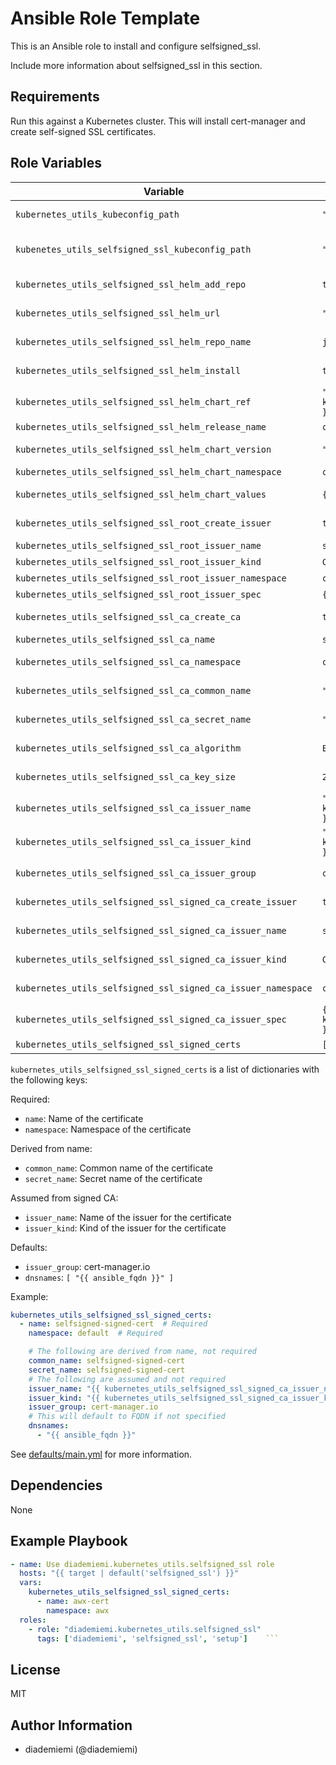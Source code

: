 Ansible Role Template
=========

This is an Ansible role to install and configure selfsigned_ssl.

Include more information about selfsigned_ssl in this section.

Requirements
------------
Run this against a Kubernetes cluster. This will install cert-manager and create self-signed SSL certificates.
<!--
- List hardware requirements here  
-->

Role Variables
--------------
Variable | Default | Description
---|---|---
`kubernetes_utils_kubeconfig_path` | `""` | Path to the kubeconfig file, omitted by default.
`kubenetes_utils_selfsigned_ssl_kubeconfig_path` | `"{{ kubeconfig_path }}"` | Path to the kubeconfig for SSL, defaults to the value of `kubernetes_utils_kubeconfig_path`.
`kubernetes_utils_selfsigned_ssl_helm_add_repo` | `true` | Whether to add the Helm repository for self-signed SSL.
`kubernetes_utils_selfsigned_ssl_helm_url` | `"https://charts.jetstack.io"` | URL of the Helm repository for self-signed SSL.
`kubernetes_utils_selfsigned_ssl_helm_repo_name` | `jetstack` | Name of the Helm repository for self-signed SSL.
`kubernetes_utils_selfsigned_ssl_helm_install` | `true` | Whether to install the Helm chart for self-signed SSL.
`kubernetes_utils_selfsigned_ssl_helm_chart_ref` | `"{{ kubernetes_utils_selfsigned_ssl_helm_repo_name }}/cert-manager"` | Helm chart reference for self-signed SSL.
`kubernetes_utils_selfsigned_ssl_helm_release_name` | `cert-manager` | Release name for the Helm chart.
`kubernetes_utils_selfsigned_ssl_helm_chart_version` | `""` | Version of the Helm chart, omitted by default.
`kubernetes_utils_selfsigned_ssl_helm_chart_namespace` | `cert-manager` | Namespace for the Helm chart.
`kubernetes_utils_selfsigned_ssl_helm_chart_values` | `{ installCRDs: true }` | Values to be used in the Helm chart.
`kubernetes_utils_selfsigned_ssl_root_create_issuer` | `true` | Whether to create a root issuer for self-signed SSL.
`kubernetes_utils_selfsigned_ssl_root_issuer_name` | `selfsigned-issuer` | Name of the root issuer.
`kubernetes_utils_selfsigned_ssl_root_issuer_kind` | `ClusterIssuer` | Kind of the root issuer.
`kubernetes_utils_selfsigned_ssl_root_issuer_namespace` | `cert-manager` | Namespace for the root issuer.
`kubernetes_utils_selfsigned_ssl_root_issuer_spec` | `{ selfSigned: {} }` | Specification for the root issuer.
`kubernetes_utils_selfsigned_ssl_ca_create_ca` | `true` | Whether to create a Certificate Authority.
`kubernetes_utils_selfsigned_ssl_ca_name` | `selfsigned-ca` | Name of the Certificate Authority.
`kubernetes_utils_selfsigned_ssl_ca_namespace` | `cert-manager` | Namespace for the Certificate Authority.
`kubernetes_utils_selfsigned_ssl_ca_common_name` | `"{{ kubernetes_utils_selfsigned_ssl_ca_name }}"` | Common name for the Certificate Authority.
`kubernetes_utils_selfsigned_ssl_ca_secret_name` | `"{{ kubernetes_utils_selfsigned_ssl_ca_name }}"` | Secret name for the Certificate Authority.
`kubernetes_utils_selfsigned_ssl_ca_algorithm` | `ECDSA` | Algorithm for the Certificate Authority.
`kubernetes_utils_selfsigned_ssl_ca_key_size` | `256` | Key size for the Certificate Authority.
`kubernetes_utils_selfsigned_ssl_ca_issuer_name` | `"{{ kubernetes_utils_selfsigned_ssl_root_issuer_name }}"` | Issuer name for the Certificate Authority.
`kubernetes_utils_selfsigned_ssl_ca_issuer_kind` | `"{{ kubernetes_utils_selfsigned_ssl_root_issuer_kind }}"` | Issuer kind for the Certificate Authority.
`kubernetes_utils_selfsigned_ssl_ca_issuer_group` | `cert-manager.io` | Issuer group for the Certificate Authority.
`kubernetes_utils_selfsigned_ssl_signed_ca_create_issuer` | `true` | Whether to create an issuer for the signed CA.
`kubernetes_utils_selfsigned_ssl_signed_ca_issuer_name` | `selfsigned-signed-issuer` | Name of the issuer for the signed CA.
`kubernetes_utils_selfsigned_ssl_signed_ca_issuer_kind` | `ClusterIssuer` | Kind of the issuer for the signed CA.
`kubernetes_utils_selfsigned_ssl_signed_ca_issuer_namespace` | `cert-manager` | Namespace for the issuer of the signed CA.
`kubernetes_utils_selfsigned_ssl_signed_ca_issuer_spec` | `{ ca: { secretName: "{{ kubernetes_utils_selfsigned_ssl_ca_secret_name }}" }}` | Specification for the issuer of the signed CA.
`kubernetes_utils_selfsigned_ssl_signed_certs` | `[]` | List of signed certificates to create.

`kubernetes_utils_selfsigned_ssl_signed_certs` is a list of dictionaries with the following keys:

Required:
- `name`: Name of the certificate
- `namespace`: Namespace of the certificate

Derived from name:
- `common_name`: Common name of the certificate
- `secret_name`: Secret name of the certificate

Assumed from signed CA:
- `issuer_name`: Name of the issuer for the certificate
- `issuer_kind`: Kind of the issuer for the certificate

Defaults:
- `issuer_group`: cert-manager.io
- `dnsnames`: `[ "{{ ansible_fqdn }}" ]`

Example:
```yaml
kubernetes_utils_selfsigned_ssl_signed_certs:
  - name: selfsigned-signed-cert  # Required
    namespace: default  # Required

    # The following are derived from name, not required
    common_name: selfsigned-signed-cert
    secret_name: selfsigned-signed-cert
    # The following are assumed and not required
    issuer_name: "{{ kubernetes_utils_selfsigned_ssl_signed_ca_issuer_name }}"
    issuer_kind: "{{ kubernetes_utils_selfsigned_ssl_signed_ca_issuer_kind }}"
    issuer_group: cert-manager.io
    # This will default to FQDN if not specified
    dnsnames:
      - "{{ ansible_fqdn }}"
```



See [defaults/main.yml](./defaults/main.yml) for more information.

Dependencies
------------
<!-- List dependencies on other roles or criteria -->
None

Example Playbook
----------------

```yaml
- name: Use diademiemi.kubernetes_utils.selfsigned_ssl role
  hosts: "{{ target | default('selfsigned_ssl') }}"
  vars:
    kubernetes_utils_selfsigned_ssl_signed_certs:
      - name: awx-cert
        namespace: awx
  roles:
    - role: "diademiemi.kubernetes_utils.selfsigned_ssl"
      tags: ['diademiemi', 'selfsigned_ssl', 'setup']    ```

```

License
-------

MIT

Author Information
------------------

- diademiemi (@diademiemi)
